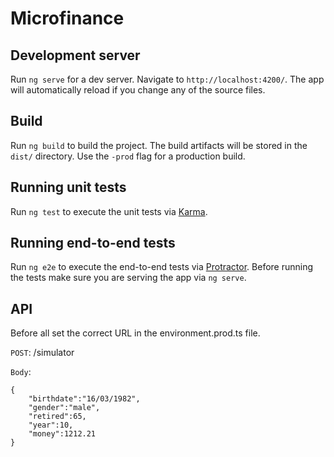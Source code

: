 # Microfinance

## Development server

Run `ng serve` for a dev server. Navigate to `http://localhost:4200/`. The app will automatically reload if you change any of the source files.

## Build

Run `ng build` to build the project. The build artifacts will be stored in the `dist/` directory. Use the `-prod` flag for a production build.

## Running unit tests

Run `ng test` to execute the unit tests via [Karma](https://karma-runner.github.io).

## Running end-to-end tests

Run `ng e2e` to execute the end-to-end tests via [Protractor](http://www.protractortest.org/).
Before running the tests make sure you are serving the app via `ng serve`.

## API
Before all set the correct URL in the environment.prod.ts file.

`POST`: /simulator

`Body`: 
```
{
    "birthdate":"16/03/1982",
    "gender":"male",
    "retired":65,
    "year":10,
    "money":1212.21
}
```
